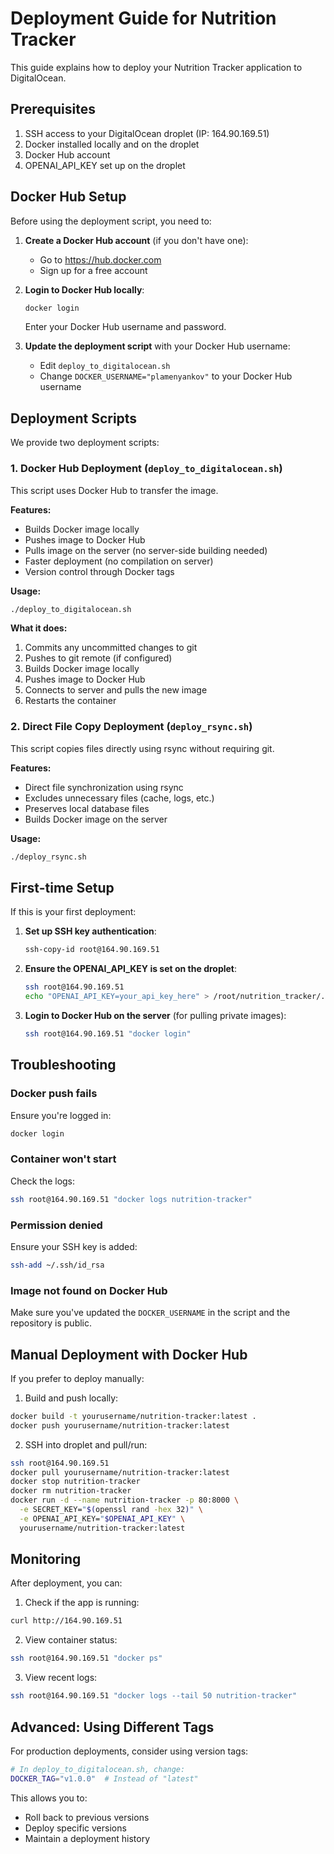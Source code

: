 # Deployment Guide for Nutrition Tracker

This guide explains how to deploy your Nutrition Tracker application to DigitalOcean.

## Prerequisites

1. SSH access to your DigitalOcean droplet (IP: 164.90.169.51)
2. Docker installed locally and on the droplet
3. Docker Hub account
4. OPENAI_API_KEY set up on the droplet

## Docker Hub Setup

Before using the deployment script, you need to:

1. **Create a Docker Hub account** (if you don't have one):
   - Go to https://hub.docker.com
   - Sign up for a free account

2. **Login to Docker Hub locally**:
   ```bash
   docker login
   ```
   Enter your Docker Hub username and password.

3. **Update the deployment script** with your Docker Hub username:
   - Edit `deploy_to_digitalocean.sh`
   - Change `DOCKER_USERNAME="plamenyankov"` to your Docker Hub username

## Deployment Scripts

We provide two deployment scripts:

### 1. Docker Hub Deployment (`deploy_to_digitalocean.sh`)

This script uses Docker Hub to transfer the image.

**Features:**
- Builds Docker image locally
- Pushes image to Docker Hub
- Pulls image on the server (no server-side building needed)
- Faster deployment (no compilation on server)
- Version control through Docker tags

**Usage:**
```bash
./deploy_to_digitalocean.sh
```

**What it does:**
1. Commits any uncommitted changes to git
2. Pushes to git remote (if configured)
3. Builds Docker image locally
4. Pushes image to Docker Hub
5. Connects to server and pulls the new image
6. Restarts the container

### 2. Direct File Copy Deployment (`deploy_rsync.sh`)

This script copies files directly using rsync without requiring git.

**Features:**
- Direct file synchronization using rsync
- Excludes unnecessary files (cache, logs, etc.)
- Preserves local database files
- Builds Docker image on the server

**Usage:**
```bash
./deploy_rsync.sh
```

## First-time Setup

If this is your first deployment:

1. **Set up SSH key authentication**:
   ```bash
   ssh-copy-id root@164.90.169.51
   ```

2. **Ensure the OPENAI_API_KEY is set on the droplet**:
   ```bash
   ssh root@164.90.169.51
   echo "OPENAI_API_KEY=your_api_key_here" > /root/nutrition_tracker/.env
   ```

3. **Login to Docker Hub on the server** (for pulling private images):
   ```bash
   ssh root@164.90.169.51 "docker login"
   ```

## Troubleshooting

### Docker push fails
Ensure you're logged in:
```bash
docker login
```

### Container won't start
Check the logs:
```bash
ssh root@164.90.169.51 "docker logs nutrition-tracker"
```

### Permission denied
Ensure your SSH key is added:
```bash
ssh-add ~/.ssh/id_rsa
```

### Image not found on Docker Hub
Make sure you've updated the `DOCKER_USERNAME` in the script and the repository is public.

## Manual Deployment with Docker Hub

If you prefer to deploy manually:

1. Build and push locally:
```bash
docker build -t yourusername/nutrition-tracker:latest .
docker push yourusername/nutrition-tracker:latest
```

2. SSH into droplet and pull/run:
```bash
ssh root@164.90.169.51
docker pull yourusername/nutrition-tracker:latest
docker stop nutrition-tracker
docker rm nutrition-tracker
docker run -d --name nutrition-tracker -p 80:8000 \
  -e SECRET_KEY="$(openssl rand -hex 32)" \
  -e OPENAI_API_KEY="$OPENAI_API_KEY" \
  yourusername/nutrition-tracker:latest
```

## Monitoring

After deployment, you can:

1. Check if the app is running:
```bash
curl http://164.90.169.51
```

2. View container status:
```bash
ssh root@164.90.169.51 "docker ps"
```

3. View recent logs:
```bash
ssh root@164.90.169.51 "docker logs --tail 50 nutrition-tracker"
```

## Advanced: Using Different Tags

For production deployments, consider using version tags:

```bash
# In deploy_to_digitalocean.sh, change:
DOCKER_TAG="v1.0.0"  # Instead of "latest"
```

This allows you to:
- Roll back to previous versions
- Deploy specific versions
- Maintain a deployment history
